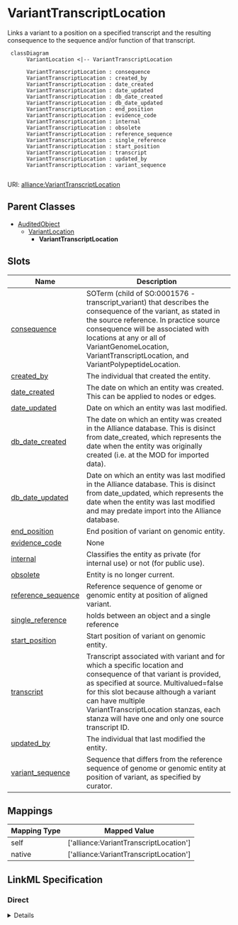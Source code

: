 # VariantTranscriptLocation

Links a variant to a position on a specified transcript and the resulting consequence to the sequence and/or function of that transcript.


```mermaid
 classDiagram
      VariantLocation <|-- VariantTranscriptLocation
      
      VariantTranscriptLocation : consequence
      VariantTranscriptLocation : created_by
      VariantTranscriptLocation : date_created
      VariantTranscriptLocation : date_updated
      VariantTranscriptLocation : db_date_created
      VariantTranscriptLocation : db_date_updated
      VariantTranscriptLocation : end_position
      VariantTranscriptLocation : evidence_code
      VariantTranscriptLocation : internal
      VariantTranscriptLocation : obsolete
      VariantTranscriptLocation : reference_sequence
      VariantTranscriptLocation : single_reference
      VariantTranscriptLocation : start_position
      VariantTranscriptLocation : transcript
      VariantTranscriptLocation : updated_by
      VariantTranscriptLocation : variant_sequence
      

```



URI: [alliance:VariantTranscriptLocation](http://alliancegenome.org/VariantTranscriptLocation)


## Parent Classes

* [AuditedObject](AuditedObject.md)
    * [VariantLocation](VariantLocation.md)
        * **VariantTranscriptLocation**




<!-- no inheritance hierarchy -->


## Slots

| Name | Description  |
| ---  | ---  |
| [consequence](consequence.md) | SOTerm (child of SO:0001576 - transcript_variant) that describes the consequence of the variant, as stated in the source reference. In practice source consequence will be associated with locations at any or all of VariantGenomeLocation, VariantTranscriptLocation, and VariantPolypeptideLocation. |
| [created_by](created_by.md) | The individual that created the entity. |
| [date_created](date_created.md) | The date on which an entity was created. This can be applied to nodes or edges. |
| [date_updated](date_updated.md) | Date on which an entity was last modified. |
| [db_date_created](db_date_created.md) | The date on which an entity was created in the Alliance database.  This is disinct from date_created, which represents the date when the entity was originally created (i.e. at the MOD for imported data). |
| [db_date_updated](db_date_updated.md) | Date on which an entity was last modified in the Alliance database.  This is disinct from date_updated, which represents the date when the entity was last modified and may predate import into the Alliance database. |
| [end_position](end_position.md) | End position of variant on genomic entity. |
| [evidence_code](evidence_code.md) | None |
| [internal](internal.md) | Classifies the entity as private (for internal use) or not (for public use). |
| [obsolete](obsolete.md) | Entity is no longer current. |
| [reference_sequence](reference_sequence.md) | Reference sequence of genome or genomic entity at position of aligned variant. |
| [single_reference](single_reference.md) | holds between an object and a single reference |
| [start_position](start_position.md) | Start position of variant on genomic entity. |
| [transcript](transcript.md) | Transcript associated with variant and for which a specific location and consequence of that variant is provided, as specified at source.  Multivalued=false for this slot because although a variant can have multiple VariantTranscriptLocation stanzas, each stanza will have one and only one source transcript ID. |
| [updated_by](updated_by.md) | The individual that last modified the entity. |
| [variant_sequence](variant_sequence.md) | Sequence that differs from the reference sequence of genome or genomic entity at position of variant, as specified by curator. |


## Mappings

| Mapping Type | Mapped Value |
| ---  | ---  |
| self | ['alliance:VariantTranscriptLocation'] |
| native | ['alliance:VariantTranscriptLocation'] |




## LinkML Specification

<!-- TODO: investigate https://stackoverflow.com/questions/37606292/how-to-create-tabbed-code-blocks-in-mkdocs-or-sphinx -->

### Direct

<details>
```yaml
name: VariantTranscriptLocation
description: Links a variant to a position on a specified transcript and the resulting
  consequence to the sequence and/or function of that transcript.
from_schema: https://github.com/alliance-genome/agr_curation_schema/src/schema/variation
is_a: VariantLocation
slots:
- transcript

```
</details>

### Induced

<details>
```yaml
name: VariantTranscriptLocation
description: Links a variant to a position on a specified transcript and the resulting
  consequence to the sequence and/or function of that transcript.
from_schema: https://github.com/alliance-genome/agr_curation_schema/src/schema/variation
is_a: VariantLocation
attributes:
  transcript:
    name: transcript
    description: Transcript associated with variant and for which a specific location
      and consequence of that variant is provided, as specified at source.  Multivalued=false
      for this slot because although a variant can have multiple VariantTranscriptLocation
      stanzas, each stanza will have one and only one source transcript ID.
    from_schema: https://github.com/alliance-genome/agr_curation_schema/src/schema/variation
    domain: VariantTranscriptLocation
    multivalued: false
    alias: transcript
    owner: VariantTranscriptLocation
    domain_of:
    - VariantTranscriptLocation
    range: Transcript
    required: false
  evidence_code:
    name: evidence_code
    from_schema: https://github.com/alliance-genome/agr_curation_schema/core.yaml
    multivalued: false
    alias: evidence_code
    owner: VariantTranscriptLocation
    domain_of:
    - VariantLocation
    - AlleleGenomicEntityAssociation
    - GeneToGeneOrthologyCurated
    range: ECOTerm
    required: false
  single_reference:
    name: single_reference
    description: holds between an object and a single reference
    from_schema: https://github.com/alliance-genome/agr_curation_schema/core.yaml
    multivalued: false
    alias: single_reference
    owner: VariantTranscriptLocation
    domain_of:
    - SourceVariantLocation
    - VariantLocation
    - PhenotypeAnnotation
    - DiseaseAnnotation
    - ConditionRelation
    - Figure
    - GeneToGeneOrthologyCurated
    - ExpressionExperiment
    - FunctionalGeneSet
    range: Reference
  start_position:
    name: start_position
    description: Start position of variant on genomic entity.
    from_schema: https://github.com/alliance-genome/agr_curation_schema/src/schema/variation
    domain: VariantLocation
    multivalued: false
    alias: start_position
    owner: VariantTranscriptLocation
    domain_of:
    - VariantLocation
    range: integer
    required: false
  end_position:
    name: end_position
    description: End position of variant on genomic entity.
    from_schema: https://github.com/alliance-genome/agr_curation_schema/src/schema/variation
    domain: VariantLocation
    multivalued: false
    alias: end_position
    owner: VariantTranscriptLocation
    domain_of:
    - VariantLocation
    range: integer
    required: false
  reference_sequence:
    name: reference_sequence
    description: Reference sequence of genome or genomic entity at position of aligned
      variant.
    from_schema: https://github.com/alliance-genome/agr_curation_schema/src/schema/variation
    domain: VariantLocation
    multivalued: false
    alias: reference_sequence
    owner: VariantTranscriptLocation
    domain_of:
    - VariantLocation
    range: biological_sequence
    required: false
  variant_sequence:
    name: variant_sequence
    description: Sequence that differs from the reference sequence of genome or genomic
      entity at position of variant, as specified by curator.
    from_schema: https://github.com/alliance-genome/agr_curation_schema/src/schema/variation
    domain: VariantLocation
    multivalued: false
    alias: variant_sequence
    owner: VariantTranscriptLocation
    domain_of:
    - VariantLocation
    range: biological_sequence
    required: false
  consequence:
    name: consequence
    description: SOTerm (child of SO:0001576 - transcript_variant) that describes
      the consequence of the variant, as stated in the source reference. In practice
      source consequence will be associated with locations at any or all of VariantGenomeLocation,
      VariantTranscriptLocation, and VariantPolypeptideLocation.
    from_schema: https://github.com/alliance-genome/agr_curation_schema/src/schema/variation
    domain: VariantLocation
    multivalued: false
    alias: consequence
    owner: VariantTranscriptLocation
    domain_of:
    - VariantLocation
    range: SOTerm
    required: false
  created_by:
    name: created_by
    description: The individual that created the entity.
    from_schema: https://github.com/alliance-genome/agr_curation_schema/core.yaml
    domain: AuditedObject
    multivalued: false
    alias: created_by
    owner: VariantTranscriptLocation
    domain_of:
    - AuditedObject
    range: Person
  date_created:
    name: date_created
    description: The date on which an entity was created. This can be applied to nodes
      or edges.
    from_schema: https://github.com/alliance-genome/agr_curation_schema/core.yaml
    aliases:
    - creation_date
    exact_mappings:
    - dct:createdOn
    - WIKIDATA_PROPERTY:P577
    alias: date_created
    owner: VariantTranscriptLocation
    domain_of:
    - AuditedObject
    - AuditedObjectDTO
    range: datetime
  updated_by:
    name: updated_by
    description: The individual that last modified the entity.
    from_schema: https://github.com/alliance-genome/agr_curation_schema/core.yaml
    domain: AuditedObject
    multivalued: false
    alias: updated_by
    owner: VariantTranscriptLocation
    domain_of:
    - AuditedObject
    range: Person
  date_updated:
    name: date_updated
    description: Date on which an entity was last modified.
    from_schema: https://github.com/alliance-genome/agr_curation_schema/core.yaml
    aliases:
    - date_last_modified
    alias: date_updated
    owner: VariantTranscriptLocation
    domain_of:
    - AuditedObject
    - AuditedObjectDTO
    range: datetime
  db_date_created:
    name: db_date_created
    description: The date on which an entity was created in the Alliance database.  This
      is disinct from date_created, which represents the date when the entity was
      originally created (i.e. at the MOD for imported data).
    from_schema: https://github.com/alliance-genome/agr_curation_schema/core.yaml
    alias: db_date_created
    owner: VariantTranscriptLocation
    domain_of:
    - AuditedObject
    - AuditedObjectDTO
    range: datetime
  db_date_updated:
    name: db_date_updated
    description: Date on which an entity was last modified in the Alliance database.  This
      is disinct from date_updated, which represents the date when the entity was
      last modified and may predate import into the Alliance database.
    from_schema: https://github.com/alliance-genome/agr_curation_schema/core.yaml
    alias: db_date_updated
    owner: VariantTranscriptLocation
    domain_of:
    - AuditedObject
    - AuditedObjectDTO
    range: datetime
  internal:
    name: internal
    description: Classifies the entity as private (for internal use) or not (for public
      use).
    notes:
    - Default value is true.
    from_schema: https://github.com/alliance-genome/agr_curation_schema/core.yaml
    alias: internal
    owner: VariantTranscriptLocation
    domain_of:
    - AuditedObject
    - AuditedObjectDTO
    range: boolean
    required: true
  obsolete:
    name: obsolete
    description: Entity is no longer current.
    notes:
    - Obsolete entities are preserved in the database for posterity but should not
      be publicly displayed.
    from_schema: https://github.com/alliance-genome/agr_curation_schema/core.yaml
    alias: obsolete
    owner: VariantTranscriptLocation
    domain_of:
    - AuditedObject
    - AuditedObjectDTO
    range: boolean

```
</details>